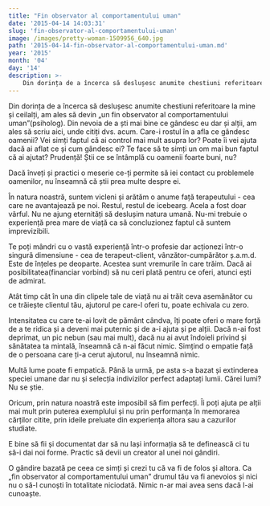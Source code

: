 ```yaml
---
title: "Fin observator al comportamentului uman"
date: '2015-04-14 14:03:31'
slug: 'fin-observator-al-comportamentului-uman'
image: /images/pretty-woman-1509956_640.jpg
path: '2015-04-14-fin-observator-al-comportamentului-uman.md'
year: '2015'
month: '04'
day: '14'
description: >-
    Din dorința de a încerca să deslușesc anumite chestiuni referitoare la mine și ceilalți, am ales să devin „un fin observator al comportamentului uman”(psiholog). Din nevoia de a ști mai bine ce gândes
---
```

<div class="kg-card-markdown"><p>Din dorința de a încerca să deslușesc anumite chestiuni referitoare la mine și ceilalți, am ales să devin „un fin observator al comportamentului uman”(psiholog). Din nevoia de a ști mai bine ce gândesc eu dar și alții, am ales să scriu aici, unde citiți dvs. acum. Care-i rostul în a afla ce gândesc oamenii? Vei simți faptul că ai control mai mult asupra lor? Poate îi vei ajuta dacă ai aflat ce și cum gândesc ei? Te face să te simți un om mai bun faptul că ai ajutat? Prudență! Știi ce se întâmplă cu oamenii foarte buni, nu?</p>
<p>Dacă înveți și practici o meserie ce-ți permite să iei contact cu problemele oamenilor, nu înseamnă că știi prea multe despre ei.</p>
<p>În natura noastră, suntem vicleni și arătăm o anume față terapeutului - cea care ne avantajează pe noi. Restul, restul de icebearg. Acela a fost doar vârful. Nu ne ajung eternități să deslușim natura umană. Nu-mi trebuie o experiență prea mare de viață ca să concluzionez faptul că suntem imprevizibili.</p>
<p>Te poți mândri cu o vastă experiență într-o profesie dar acționezi într-o singură dimensiune - cea de terapeut-client, vânzător-cumpărător ș.a.m.d. Este de înțeles pe deoparte. Acestea sunt vremurile în care trăim. Dacă ai posibilitatea(financiar vorbind) să nu ceri plată pentru ce oferi, atunci ești de admirat.</p>
<p>Atât timp cât în una din clipele tale de viață nu ai trăit ceva asemănător cu ce trăiește clientul tău, ajutorul pe care-l oferi tu, poate echivala cu zero.</p>
<p>Intensitatea cu care te-ai lovit de pământ cândva, îți poate oferi o mare forță de a te ridica și a deveni mai puternic și de a-i ajuta și pe alții. Dacă n-ai fost deprimat, un pic nebun (sau mai mult), dacă nu ai avut îndoieli privind și sănătatea ta mintală, înseamnă că n-ai făcut nimic. Simțind o empatie față de o persoana care ți-a cerut ajutorul, nu înseamnă nimic.</p>
<p>Multă lume poate fi empatică. Până la urmă, pe asta s-a bazat și extinderea speciei umane dar nu și selecția indivizilor perfect adaptați lumii. Cărei lumi? Nu se știe.</p>
<p>Oricum, prin natura noastră este imposibil să fim perfecți. Îi poți ajuta pe alții mai mult prin puterea exemplului și nu prin performanța în memorarea cărților citite, prin ideile preluate din experiența altora sau a cazurilor studiate.</p>
<p>E bine să fii și documentat dar să nu lași informația să te definească ci tu să-i dai noi forme. Practic să devii un creator al unei noi gândiri.</p>
<p>O gândire bazată pe ceea ce simți și crezi tu că va fi de folos și altora. Ca „fin observator al comportamentului uman” drumul tău va fi anevoios și nici nu o să-l cunoști în totalitate niciodată. Nimic n-ar mai avea sens dacă l-ai cunoaște.</p>
</div>
    